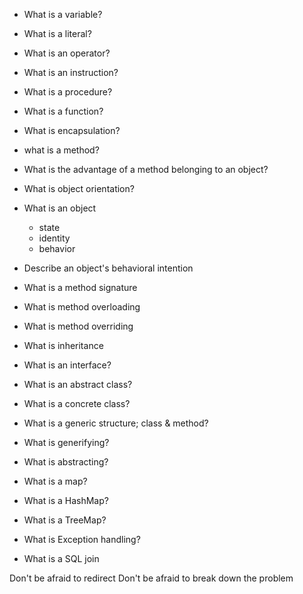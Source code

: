 * What is a variable?
* What is a literal?
* What is an operator?
* What is an instruction?
* What is a procedure?
* What is a function?
* What is encapsulation?


* what is a method?
* What is the advantage of a method belonging to an object?
* What is object orientation?
* What is an object
	* state
	* identity
	* behavior


* Describe an object's behavioral intention
* What is a method signature
* What is method overloading
* What is method overriding
* What is inheritance

* What is an interface?
* What is an abstract class?
* What is a concrete class?



* What is a generic structure; class & method?
* What is generifying?
* What is abstracting?



* What is a map?
* What is a HashMap?
* What is a TreeMap?


* What is Exception handling?

* What is a SQL join




Don't be afraid to redirect
Don't be afraid to break down the problem